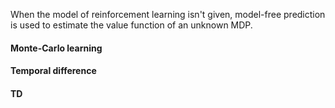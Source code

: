 When the model of reinforcement learning isn't given, model-free prediction is used to estimate the value function of an unknown MDP. 

#### Monte-Carlo learning

#### Temporal difference
#### TD